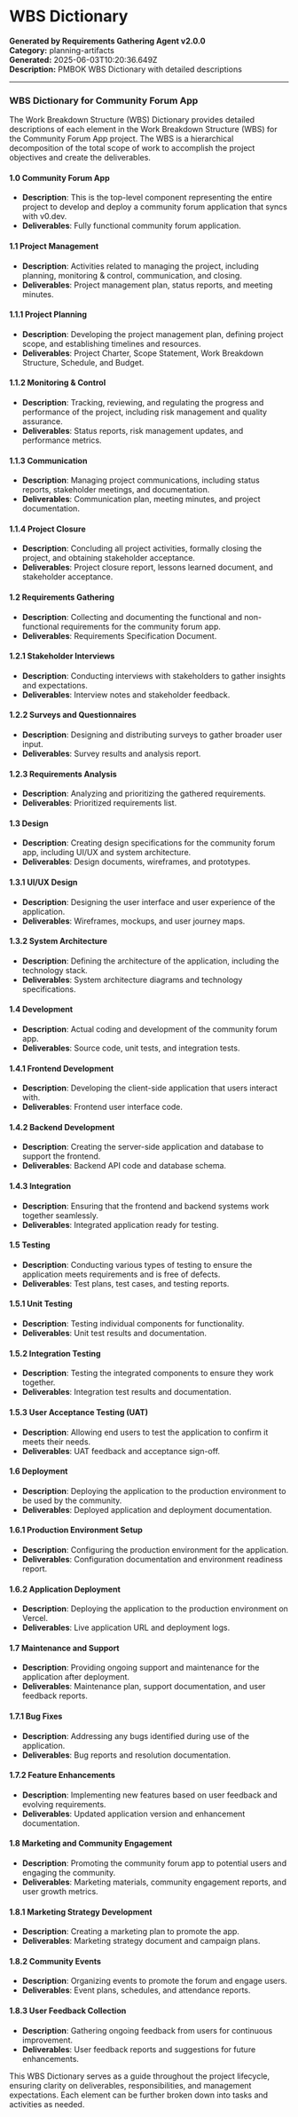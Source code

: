 # WBS Dictionary

**Generated by Requirements Gathering Agent v2.0.0**  
**Category:** planning-artifacts  
**Generated:** 2025-06-03T10:20:36.649Z  
**Description:** PMBOK WBS Dictionary with detailed descriptions

---

### WBS Dictionary for Community Forum App

The Work Breakdown Structure (WBS) Dictionary provides detailed descriptions of each element in the Work Breakdown Structure (WBS) for the Community Forum App project. The WBS is a hierarchical decomposition of the total scope of work to accomplish the project objectives and create the deliverables.

#### 1.0 Community Forum App
- **Description**: This is the top-level component representing the entire project to develop and deploy a community forum application that syncs with v0.dev.
- **Deliverables**: Fully functional community forum application.

#### 1.1 Project Management
- **Description**: Activities related to managing the project, including planning, monitoring & control, communication, and closing.
- **Deliverables**: Project management plan, status reports, and meeting minutes.
  
#### 1.1.1 Project Planning
- **Description**: Developing the project management plan, defining project scope, and establishing timelines and resources.
- **Deliverables**: Project Charter, Scope Statement, Work Breakdown Structure, Schedule, and Budget.

#### 1.1.2 Monitoring & Control
- **Description**: Tracking, reviewing, and regulating the progress and performance of the project, including risk management and quality assurance.
- **Deliverables**: Status reports, risk management updates, and performance metrics.

#### 1.1.3 Communication
- **Description**: Managing project communications, including status reports, stakeholder meetings, and documentation.
- **Deliverables**: Communication plan, meeting minutes, and project documentation.

#### 1.1.4 Project Closure
- **Description**: Concluding all project activities, formally closing the project, and obtaining stakeholder acceptance.
- **Deliverables**: Project closure report, lessons learned document, and stakeholder acceptance.

#### 1.2 Requirements Gathering
- **Description**: Collecting and documenting the functional and non-functional requirements for the community forum app.
- **Deliverables**: Requirements Specification Document.

#### 1.2.1 Stakeholder Interviews
- **Description**: Conducting interviews with stakeholders to gather insights and expectations.
- **Deliverables**: Interview notes and stakeholder feedback.

#### 1.2.2 Surveys and Questionnaires
- **Description**: Designing and distributing surveys to gather broader user input.
- **Deliverables**: Survey results and analysis report.

#### 1.2.3 Requirements Analysis
- **Description**: Analyzing and prioritizing the gathered requirements.
- **Deliverables**: Prioritized requirements list.

#### 1.3 Design
- **Description**: Creating design specifications for the community forum app, including UI/UX and system architecture.
- **Deliverables**: Design documents, wireframes, and prototypes.

#### 1.3.1 UI/UX Design
- **Description**: Designing the user interface and user experience of the application.
- **Deliverables**: Wireframes, mockups, and user journey maps.

#### 1.3.2 System Architecture
- **Description**: Defining the architecture of the application, including the technology stack.
- **Deliverables**: System architecture diagrams and technology specifications.

#### 1.4 Development
- **Description**: Actual coding and development of the community forum app.
- **Deliverables**: Source code, unit tests, and integration tests.

#### 1.4.1 Frontend Development
- **Description**: Developing the client-side application that users interact with.
- **Deliverables**: Frontend user interface code.

#### 1.4.2 Backend Development
- **Description**: Creating the server-side application and database to support the frontend.
- **Deliverables**: Backend API code and database schema.

#### 1.4.3 Integration
- **Description**: Ensuring that the frontend and backend systems work together seamlessly.
- **Deliverables**: Integrated application ready for testing.

#### 1.5 Testing
- **Description**: Conducting various types of testing to ensure the application meets requirements and is free of defects.
- **Deliverables**: Test plans, test cases, and testing reports.

#### 1.5.1 Unit Testing
- **Description**: Testing individual components for functionality.
- **Deliverables**: Unit test results and documentation.

#### 1.5.2 Integration Testing
- **Description**: Testing the integrated components to ensure they work together.
- **Deliverables**: Integration test results and documentation.

#### 1.5.3 User Acceptance Testing (UAT)
- **Description**: Allowing end users to test the application to confirm it meets their needs.
- **Deliverables**: UAT feedback and acceptance sign-off.

#### 1.6 Deployment
- **Description**: Deploying the application to the production environment to be used by the community.
- **Deliverables**: Deployed application and deployment documentation.

#### 1.6.1 Production Environment Setup
- **Description**: Configuring the production environment for the application.
- **Deliverables**: Configuration documentation and environment readiness report.

#### 1.6.2 Application Deployment
- **Description**: Deploying the application to the production environment on Vercel.
- **Deliverables**: Live application URL and deployment logs.

#### 1.7 Maintenance and Support
- **Description**: Providing ongoing support and maintenance for the application after deployment.
- **Deliverables**: Maintenance plan, support documentation, and user feedback reports.

#### 1.7.1 Bug Fixes
- **Description**: Addressing any bugs identified during use of the application.
- **Deliverables**: Bug reports and resolution documentation.

#### 1.7.2 Feature Enhancements
- **Description**: Implementing new features based on user feedback and evolving requirements.
- **Deliverables**: Updated application version and enhancement documentation.

#### 1.8 Marketing and Community Engagement
- **Description**: Promoting the community forum app to potential users and engaging the community.
- **Deliverables**: Marketing materials, community engagement reports, and user growth metrics.

#### 1.8.1 Marketing Strategy Development
- **Description**: Creating a marketing plan to promote the app.
- **Deliverables**: Marketing strategy document and campaign plans.

#### 1.8.2 Community Events
- **Description**: Organizing events to promote the forum and engage users.
- **Deliverables**: Event plans, schedules, and attendance reports.

#### 1.8.3 User Feedback Collection
- **Description**: Gathering ongoing feedback from users for continuous improvement.
- **Deliverables**: User feedback reports and suggestions for future enhancements.

This WBS Dictionary serves as a guide throughout the project lifecycle, ensuring clarity on deliverables, responsibilities, and management expectations. Each element can be further broken down into tasks and activities as needed.